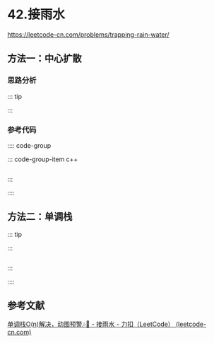 # 42.接雨水

https://leetcode-cn.com/problems/trapping-rain-water/





## 方法一：中心扩散

### 思路分析

::: tip

:::

### 参考代码

:::: code-group

::: code-group-item c++

```cpp

```

:::

::::

## 方法二：单调栈

::: tip

:::

```cpp

```

:::

::::

## 参考文献

[单调栈O(n)解决，动图预警🎶🎵 - 接雨水 - 力扣（LeetCode） (leetcode-cn.com)](https://leetcode-cn.com/problems/trapping-rain-water/solution/dan-diao-zhan-jie-jue-jie-yu-shui-wen-ti-by-sweeti/)